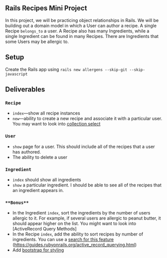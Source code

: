 ## Rails Recipes Mini Project

In this project, we will be practicing object relationships in Rails. We will be building out a domain model in which a User can author a recipe. A single Recipe `belongs_to` a user. A Recipe also has many Ingredients, while a single Ingredient can be found in many Recipes. There are Ingredients that some Users may be allergic to.

## Setup
Create the Rails app using `rails new allergens --skip-git --skip-javascript`

## Deliverables

### `Recipe`

- `index`––show all recipe instances
- `new`––ability to create a new recipe and associate it with a particular user. You may want to look into [collection select](http://api.rubyonrails.org/v5.2.0/classes/ActionView/Helpers/FormBuilder.html#method-i-collection_select)

### `User`

- `show` page for a user. This should include all of the recipes that a user has authored.
- The ability to delete a user

### `Ingredient`

- `index` should show all ingredients
- `show` a particular ingredient. I should be able to see all of the recipes that an ingredient appears in.

### `**Bonus**`
- In the Ingredient `index`, sort the ingredients by the number of users allergic to it. For example, if several users are allergic to peanut butter, it should appear higher on the list. You might want to look into [ActiveRecord Query Methods]
- In the Recipe `index`, add the ability to sort recipes by number of ingredients. You can use a [search for this feature](http://guides.rubyonrails.org/form_helpers.html#a-generic-search-form)
(https://guides.rubyonrails.org/active_record_querying.html)
- Add [bootstrap for styling](https://getbootstrap.com/docs/4.1/getting-started/introduction/)
